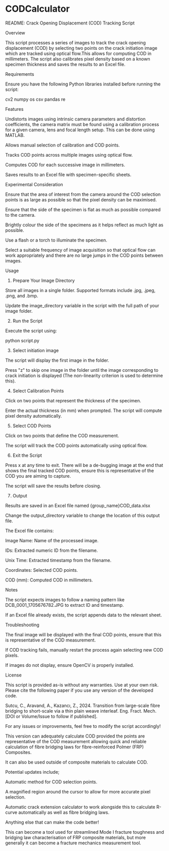 # CODCalculator
README: Crack Opening Displacement (COD) Tracking Script

Overview

This script processes a series of images to track the crack opening displacement (COD) by selecting two points on the crack initiation image which are tracked using optical flow.This allows for computing COD in millimeters. The script also calibrates pixel density based on a known specimen thickness and saves the results to an Excel file.

Requirements

Ensure you have the following Python libraries installed before running the script:

cv2
numpy
os
csv
pandas
re

Features

Undistorts images using intrinsic camera parameters and distortion coefficients, the camera matrix must be found using a calibration process for a given camera, lens and focal length setup. This can be done using MATLAB.

Allows manual selection of calibration and COD points.

Tracks COD points across multiple images using optical flow.

Computes COD for each successive image in millimeters.

Saves results to an Excel file with specimen-specific sheets.

Experimental Consideration

Ensure that the area of interest from the camera around the COD selection points is as large as possible so that the pixel density can be maximised.

Ensure that the side of the specimen is flat as much as possible compared to the camera. 

Brightly colour the side of the specimens as it helps reflect as much light as possible. 

Use a flash or a torch to illuminate the specimen. 

Select a suitable frequency of image acquisition so that optical flow can work appropriately and there are no large jumps in the COD points between images.

Usage

1. Prepare Your Image Directory

Store all images in a single folder. Supported formats include .jpg, .jpeg, .png, and .bmp.

Update the image_directory variable in the script with the full path of your image folder.


2. Run the Script

Execute the script using:

python script.py


3. Select initiation image

The script will display the first image in the folder.

Press "z" to skip one image in the folder until the image corresponding to crack initiation is displayed (The non-linearity criterion is used to determine this).


4. Select Calibration Points

Click on two points that represent the thickness of the specimen.

Enter the actual thickness (in mm) when prompted. The script will compute pixel density automatically.


5. Select COD Points

Click on two points that define the COD measurement.

The script will track the COD points automatically using optical flow.

6. Exit the Script

Press x at any time to exit. There will be a de-bugging image at the end that shows the final tracked COD points, ensure this is representative of the COD you are aiming to capture.

The script will save the results before closing.

7. Output

Results are saved in an Excel file named {group_name}COD_data.xlsx 

Change the output_directory variable to change the location of this output file.

The Excel file contains:

Image Name: Name of the processed image.

IDs: Extracted numeric ID from the filename.

Unix Time: Extracted timestamp from the filename.

Coordinates: Selected COD points.

COD (mm): Computed COD in millimeters.

Notes

The script expects images to follow a naming pattern like DCB_0001_1705676782.JPG to extract ID and timestamp.

If an Excel file already exists, the script appends data to the relevant sheet.

Troubleshooting

The final image will be displayed with the final COD points, ensure that this is representative of the COD measurement.

If COD tracking fails, manually restart the process again selecting new COD pixels.

If images do not display, ensure OpenCV is properly installed.

License

This script is provided as-is without any warranties. Use at your own risk. Please cite the following paper if you use any version of the developed code.

Sutcu, C., Aravand, A., Kazancı, Z., 2024. Transition from large-scale fibre bridging to short-scale via a thin plain weave interleaf. Eng. Fract. Mech. [DOI or Volume/Issue to follow if published].

For any issues or improvements, feel free to modify the script accordingly! 

This version can adequately calculate COD provided the points are representative of the COD measurement allowing quick and reliable calculation of fibre bridging laws for fibre-reinforced Polmer (FRP) Composites.

It can also be used outside of composite materials to calculate COD.

Potential updates include;

Automatic method for COD selection points.

A magnified region around the cursor to allow for more accurate pixel selection.

Automatic crack extension calculator to work alongside this to calculate R-curve automatically as well as fibre bridging laws. 

Anything else that can make the code better! 

This can become a tool used for streamlined Mode I fracture toughness and bridging law characterisation of FRP composite materials, but more generally it can become a fracture mechanics measurement tool.





